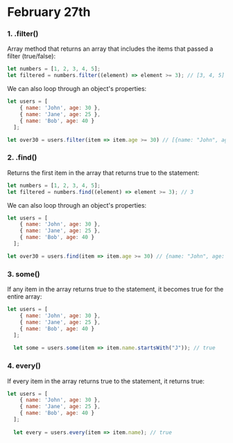 # February 27th

### 1. .filter()
Array method that returns an array that includes the items that passed a filter (true/false):

```javascript
let numbers = [1, 2, 3, 4, 5];
let filtered = numbers.filter((element) => element >= 3); // [3, 4, 5]
```

We can also loop through an object's properties:
```javascript
let users = [
    { name: 'John', age: 30 },
    { name: 'Jane', age: 25 },
    { name: 'Bob', age: 40 }
  ];

let over30 = users.filter(item => item.age >= 30) // [{name: "John", age: 30} {name: "Bob", age: 40}]
```

### 2. .find()
Returns the first item in the array that returns true to the statement:

```javascript
let numbers = [1, 2, 3, 4, 5];
let filtered = numbers.find((element) => element >= 3); // 3
```

We can also loop through an object's properties:
```javascript
let users = [
    { name: 'John', age: 30 },
    { name: 'Jane', age: 25 },
    { name: 'Bob', age: 40 }
  ];

let over30 = users.find(item => item.age >= 30) // {name: "John", age: 30}
```

### 3. some()
If any item in the array returns true to the statement, it becomes true for the entire array:

```javascript
let users = [
    { name: 'John', age: 30 },
    { name: 'Jane', age: 25 },
    { name: 'Bob', age: 40 }
  ];
  
  let some = users.some(item => item.name.startsWith("J")); // true
  ```
  
 ### 4. every()
If every item in the array returns true to the statement, it returns true:

```javascript
let users = [
    { name: 'John', age: 30 },
    { name: 'Jane', age: 25 },
    { name: 'Bob', age: 40 }
  ];
  
  let every = users.every(item => item.name); // true
  ```
  
